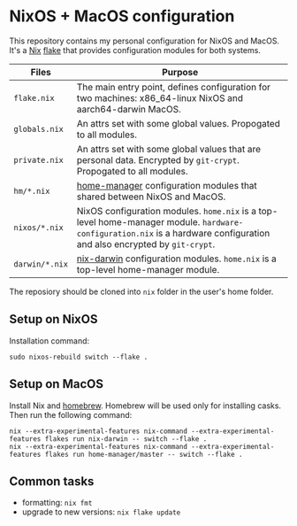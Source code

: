 # NixOS + MacOS configuration

This repository contains my personal configuration for NixOS and MacOS. It's a [Nix](https://brew.sh/) [flake](https://nixos.wiki/wiki/Flakes) that provides configuration modules for both systems.

| Files          | Purpose                                                                                                                                                                 |
|----------------|-------------------------------------------------------------------------------------------------------------------------------------------------------------------------|
| `flake.nix`    | The main entry point, defines configuration for two machines: x86_64-linux NixOS and aarch64-darwin MacOS.                                                              |
| `globals.nix`  | An attrs set with some global values. Propogated to all modules.                                                                                                        |
| `private.nix`  | An attrs set with some global values that are personal data. Encrypted by `git-crypt`. Propogated to all modules.                                                       |
| `hm/*.nix`     | [home-manager](https://github.com/nix-community/home-manager) configuration modules that shared between NixOS and MacOS.                                                |
| `nixos/*.nix`  | NixOS configuration modules. `home.nix` is a top-level home-manager module. `hardware-configuration.nix` is a hardware configuration and also encrypted by `git-crypt`. |
| `darwin/*.nix` | [nix-darwin](https://github.com/LnL7/nix-darwin) configuration modules. `home.nix` is a top-level home-manager module.                                                  |

The reposiory should be cloned into `nix` folder in the user's home folder.

## Setup on NixOS

Installation command:

``` shell
sudo nixos-rebuild switch --flake .
```

## Setup on MacOS

Install Nix and [homebrew](https://brew.sh/). Homebrew will be used only for installing casks. Then run the following command:

``` shell
nix --extra-experimental-features nix-command --extra-experimental-features flakes run nix-darwin -- switch --flake .
nix --extra-experimental-features nix-command --extra-experimental-features flakes run home-manager/master -- switch --flake .
```

## Common tasks

* formatting: `nix fmt`
* upgrade to new versions: `nix flake update`

